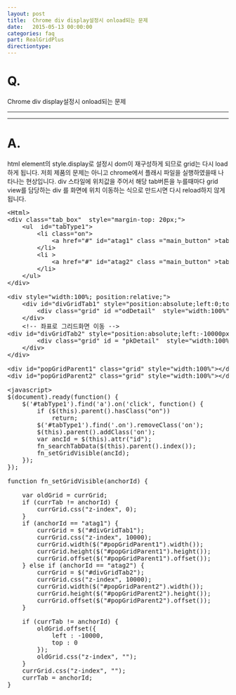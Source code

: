 ```yaml
---
layout: post
title:  Chrome div display설정시 onload되는 문제
date:   2015-05-13 00:00:00
categories: faq
part: RealGridPlus
directiontype: 
---
```


# Q.

Chrome div display설정시 onload되는 문제

---
***

# A.

html element의 style.display로 설정시 dom이 재구성하게 되므로 grid는 다시 load하게 됩니다.
저희 제품의 문제는 아니고 chrome에서 플래시 파일을 실행하였을때 나타나는 현상입니다.
div 스타일에 위치값을 주어서 해당 tab버튼을 누를때마다 grid view를 담당하는 div 를 화면에 위치 이동하는 식으로 만드시면 다시 reload하지 않게 됩니다.


<pre class="prettyprint">
&lt;Html&gt;
&lt;div class="tab_box"  style="margin-top: 20px;"&gt;
	&lt;ul  id="tabType1"&gt;
		&lt;li class="on"&gt;
			&lt;a href="#" id="atag1" class ="main_button" &gt;tab1&lt;/a&gt;
		&lt;/li&gt;
		&lt;li &gt;
			&lt;a href="#" id="atag2" class ="main_button" &gt;tab2&lt;/a&gt;
		&lt;/li&gt;
	&lt;/ul&gt;
&lt;/div&gt;

&lt;div style="width:100%; position:relative;"&gt;
	&lt;div id="divGridTab1" style="position:absolute;left:0;top:0px;width: 100%;height: 0px;"&gt;
		&lt;div class="grid" id ="odDetail"  style="width:100%" &gt;&lt;/div&gt;
	&lt;/div&gt;
	&lt;!-- 좌표로 그리드화면 이동 --&gt;
&lt;div id="divGridTab2" style="position:absolute;left:-10000px;top:0px;" &gt;
		&lt;div class="grid" id = "pkDetail"  style="width:100%"&gt;&lt;/div&gt;
	&lt;/div&gt;
&lt;/div&gt;

&lt;div id="popGridParent1" class="grid" style="width:100%"&gt;&lt;/div&gt;
&lt;div id="popGridParent2" class="grid" style="width:100%"&gt;&lt;/div&gt;

&lt;javascript&gt;
$(document).ready(function() {
	$('#tabType1').find('a').on('click', function() {
		if ($(this).parent().hasClass("on"))
			return;
		$('#tabType1').find('.on').removeClass('on');
		$(this).parent().addClass('on');
		var ancId = $(this).attr("id");
		fn_searchTabData($(this).parent().index());
		fn_setGridVisible(ancId);
	});
});

function fn_setGridVisible(anchorId) {

	var oldGrid = currGrid;
	if (currTab != anchorId) {
		currGrid.css("z-index", 0);
	}
	if (anchorId == "atag1") {
		currGrid = $("#divGridTab1");
		currGrid.css("z-index", 10000);
		currGrid.width($("#popGridParent1").width());
		currGrid.height($("#popGridParent1").height());
		currGrid.offset($("#popGridParent1").offset());
	} else if (anchorId == "atag2") {
		currGrid = $("#divGridTab2");
		currGrid.css("z-index", 10000);
		currGrid.width($("#popGridParent2").width());
		currGrid.height($("#popGridParent2").height());
		currGrid.offset($("#popGridParent2").offset());
	}

	if (currTab != anchorId) {
		oldGrid.offset({
			left : -10000,
			top : 0
		});
		oldGrid.css("z-index", "");
	}
	currGrid.css("z-index", "");
	currTab = anchorId;
}
</pre>
